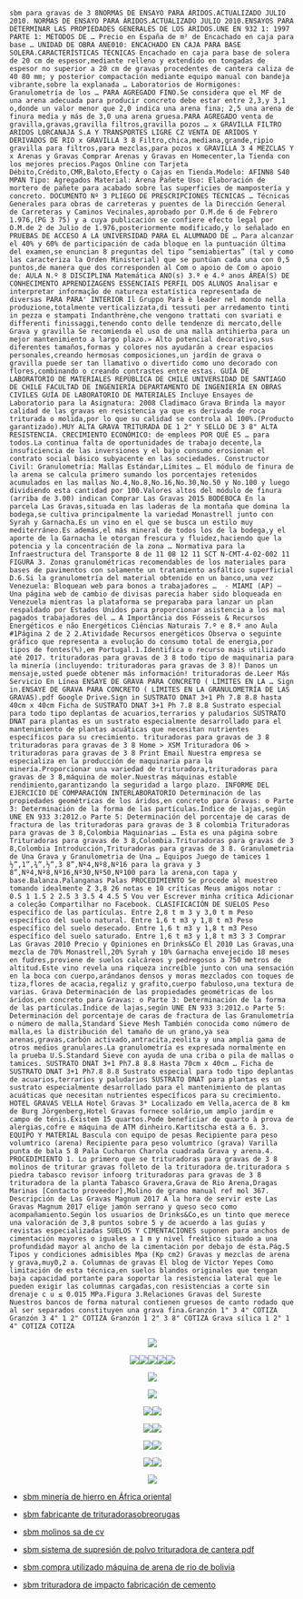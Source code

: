 
```
sbm para gravas de 3 8NORMAS DE ENSAYO PARA ÁRIDOS.ACTUALIZADO JULIO 2010. NORMAS DE ENSAYO PARA ÁRIDOS.ACTUALIZADO JULIO 2010.ENSAYOS PARA DETERMINAR LAS PROPIEDADES GENERALES DE LOS ÁRIDOS.UNE EN 932 1: 1997 PARTE 1: MÉTODOS DE … Precio en España de m² de Encachado en caja para base … UNIDAD DE OBRA ANE010: ENCACHADO EN CAJA PARA BASE SOLERA.CARACTERÍSTICAS TÉCNICAS Encachado en caja para base de solera de 20 cm de espesor,mediante relleno y extendido en tongadas de espesor no superior a 20 cm de gravas procedentes de cantera caliza de 40 80 mm; y posterior compactación mediante equipo manual con bandeja vibrante,sobre la explanada … Laboratorios de Hormigones: Granulometría de los … PARA AGREGADO FINO.Se considera que el MF de una arena adecuada para producir concreto debe estar entre 2,3,y 3,1 o,donde un valor menor que 2,0 indica una arena fina; 2,5 una arena de finura media y más de 3,0 una arena gruesa.PARA AGREGADO venta de gravilla,gravas,gravilla filtros,gravilla pozos … x GRAVILLA FILTRO ARIDOS LORCANAJA S.A Y TRANSPORTES LIGRE CZ VENTA DE ARIDOS Y DERIVADOS DE RIO x GRAVILLA 3 8 Filtro,chica,mediana,grande,ripio gravilla para filtros,para mezclas,para pozos x GRAVILLA 3 4 MEZCLAS Y x Arenas y Gravas Comprar Arenas y Gravas en Homecenter,la Tienda con los mejores precios.Pagos Online con Tarjeta Débito,Crédito,CMR,Baloto,Efecty o Cajas en Tienda.Modelo: AFINN8 S40 MPAN Tipo: Agregados Material: Arena Pañete Uso: Elaboración de mortero de pañete para acabado sobre las superficies de mampostería y concreto. DOCUMENTO Nº 3 PLIEGO DE PRESCRIPCIONES TÉCNICAS … Técnicas Generales para obras de carreteras y puentes de la Dirección General de Carreteras y Caminos Vecinales,aprobado por O.M.de 6 de Febrero 1.976,(PG 3 75) y a cuya publicación se confiere efecto legal por O.M.de 2 de Julio de 1.976,posteriormente modificado,y lo señalado en PRUEBAS DE ACCESO A LA UNIVERSIDAD PARA EL ALUMNADO DE … Para alcanzar el 40% y 60% de participación de cada bloque en la puntuación última del examen,se enuncian 8 preguntas del tipo “semiabiertas” (tal y como las caracteriza la Orden Ministerial) que se puntúan cada una con 0,5 puntos,de manera que dos corresponden al Com o apoio de Com o apoio de: AULA N.º 8 DISCIPLINA Matemática ANO(s) 3.º e 4.º anos ÁREA(S) DE CONHECIMENTO APRENDIZAGENS ESSENCIAIS PERFIL DOS ALUNOS Analisar e interpretar informação de natureza estatística representada de diversas PARA PARA' INTERIOR Il Gruppo Parà è leader nel mondo nella produzione,totalmente verticalizzata,di tessuti per arredamento tinti in pezza e stampati Indanthrène,che vengono trattati con svariati e differenti finissaggi,tenendo conto delle tendenze di mercato,delle Grava y gravilla Se recomienda el uso de una malla antihierba para un mejor mantenimiento a largo plazo.» Alto potencial decorativo,sus diferentes tamaños,formas y colores nos ayudarán a crear espacios personales,creando hermosas composiciones,un jardín de grava o gravilla puede ser tan llamativo o divertido como uno decorado con flores,combinando o creando contrastes entre estas. GUÍA DE LABORATORIO DE MATERIALES REPÚBLICA DE CHILE UNIVERSIDAD DE SANTIAGO DE CHILE FACULTAD DE INGENIERÍA DEPARTAMENTO DE INGENIERÍA EN OBRAS CIVILES GUÍA DE LABORATORIO DE MATERIALES Incluye Ensayes de Laboratorio para la Asignatura: 2008 Cladimaco Grava Brinda la mayor calidad de las gravas en resistencia ya que es derivada de roca triturada o molida,por lo que su calidad se controla al 100%.(Producto garantizado).MUY ALTA GRAVA TRITURADA DE 1 2" Y SELLO DE 3 8" ALTA RESISTENCIA. CRECIMIENTO ECONÓMICO: de empleos POR QUÉ ES … para todos.La continua falta de oportunidades de trabajo decente,la insuficiencia de las inversiones y el bajo consumo erosionan el contrato social básico subyacente en las sociedades. Constructor Civil: Granulometría: Mallas Estándar,Límites … El módulo de finura de la arena se calcula primero sumando los porcentajes retenidos acumulados en las mallas No.4,No.8,No.16,No.30,No.50 y No.100 y luego dividiendo esta cantidad por 100.Valores altos del módulo de finura (arriba de 3.00) indican Comprar Las Gravas 2015 BODEBOCA En la parcela Las Gravas,situada en las laderas de la montaña que domina la bodega,se cultiva principalmente la variedad Monastrell junto con Syrah y Garnacha.Es un vino en el que se busca un estilo muy mediterráneo.Es además,el más mineral de todos los de la bodega,y el aporte de la Garnacha le otorgan frescura y fluidez,haciendo que la potencia y la concentración de la zona … Normativa para la Infraestructura del Transporte 8 de 11 08 12 11 SCT N·CMT·4·02·002 11 FIGURA 3. Zonas granulométricas recomendables de los materiales para bases de pavimentos con solamente un tratamiento asfáltico superficial D.6.Si la granulometría del material obtenido en un banco,una vez Venezuela: Bloquean web para bonos a trabajadores …  · MIAMI (AP) — Una página web de cambio de divisas parecía haber sido bloqueada en Venezuela mientras la plataforma se preparaba para lanzar un plan respaldado por Estados Unidos para proporcionar asistencia a los mal pagados trabajadores del … A Importância dos Fósseis & Recursos Energéticos e não Energéticos Ciências Naturais 7.º e 8.º ano Aula #1Página 2 de 2 2.Atividade Recursos energéticos Observa o seguinte gráfico que representa a evolução do consumo total de energia,por tipos de fontes(%),em Portugal.1.Identifica o recurso mais utilizado até 2017. trituradoras para gravas de 3 8 todo tipo de maquinaria para la minería (incluyendo: trituradoras para gravas de 3 8)! Danos un mensaje,usted puede obtener más información! trituradoras de.Leer Más Servicio En Línea ENSAYE DE GRAVA PARA CONCRETO ( LÍMITES EN LA … Sign in.ENSAYE DE GRAVA PARA CONCRETO ( LÍMITES EN LA GRANULOMETRÍA DE LAS GRAVAS).pdf Google Drive.Sign in SUSTRATO DNAT 3+1 Ph 7.8 8.8 hasta 40cm x 40cm Ficha de SUSTRATO DNAT 3+1 Ph 7.8 8.8 Sustrato especial para todo tipo deplantas de acuarios,terrarios y paludarios SUSTRATO DNAT para plantas es un sustrato especialmente desarrollado para el mantenimiento de plantas acuáticas que necesitan nutrientes específicos para su crecimiento. trituradoras para gravas de 3 8 trituradoras para gravas de 3 8 Home > XSM Trituradora 06 > trituradoras para gravas de 3 8 Print Email Nuestra empresa se especializa en la producción de maquinaria para la minería.Proporcionar una variedad de trituradora,trituradoras para gravas de 3 8,máquina de moler.Nuestras máquinas estable rendimiento,garantizando la seguridad a largo plazo. INFORME DEL EJERCICIO DE COMPARACIÓN INTERLABORATORIO Determinación de las propiedades geométricas de los áridos,en concreto para Gravas: o Parte 3: Determinación de la forma de las partículas.Índice de lajas,según UNE EN 933 3:2012.o Parte 5: Determinación del porcentaje de caras de fractura de las trituradoras para gravas de 3 8 colombia Trituradoras para gravas de 3 8,Colombia Maquinarias … Esta es una página sobre Trituradoras para gravas de 3 8,Colombia.Trituradoras para gravas de 3 8,Colombia Introducción,Trituradoras para gravas de 3 8. Granulometria de Una Grava y Granulometria de Una … Equipos Juego de tamices 1 ½”,1”,¾”,½”,3 8”,Nº4,Nº8,Nº16 para la grava y 3 8”,Nº4,Nº8,Nº16,Nº30,Nº50,Nº100 para la arena,con tapa y base.Balanza.Palanganas Palas PROCEDIMIENTO Se procede al muestreo tomando idealmente Z 3,8 26 notas e 10 críticas Meus amigos notar : 0.5 1 1.5 2 2.5 3 3.5 4 4.5 5 Vou ver Escrever minha crítica Adicionar a coleção Compartilhar no Facebook. CLASIFICACIÓN DE SUELOS Peso específico de las partículas. Entre 2,8 t m 3 y 3,0 t m Peso específico del suelo natural. Entre 1,6 t m3 y 1,8 t m3 Peso específico del suelo desecado. Entre 1,6 t m3 y 1,8 t m3 Peso específico del suelo saturado. Entre 1,6 t m3 y 1,8 t m3 3 3 Comprar Las Gravas 2010 Precio y Opiniones en Drinks&Co El 2010 Las Gravas,una mezcla de 70% Monastrell,20% Syrah y 10% Garnacha envejecido 18 meses en fudres,proviene de suelos calcáreos y pedregosos a 750 metros de altitud.Este vino revela una riqueza increíble junto con una sensación en la boca con cuerpo,arándanos densos y moras mezclados con toques de tiza,flores de acacia,regaliz y grafito,cuerpo fabuloso,una textura de varias. Grava Determinación de las propiedades geométricas de los áridos,en concreto para Gravas: o Parte 3: Determinación de la forma de las partículas.Índice de lajas,según UNE EN 933 3:2012.o Parte 5: Determinación del porcentaje de caras de fractura de las Granulometría o número de malla,Standard Sieve Mesh También conocida como número de malla,es la distribución del tamaño de un grano,ya sea arenas,gravas,carbón activado,antracita,zeolita y una amplia gama de otros medios granulares.La granulometría es expresada normalmente en la prueba U.S.Standard Sieve con ayuda de una criba o pila de mallas o tamices. SUSTRATO DNAT 3+1 Ph7.8 8.8 Hasta 70cm x 40cm … Ficha de SUSTRATO DNAT 3+1 Ph7.8 8.8 Sustrato especial para todo tipo deplantas de acuarios,terrarios y paludarios SUSTRATO DNAT para plantas es un sustrato especialmente desarrollado para el mantenimiento de plantas acuáticas que necesitan nutrientes específicos para su crecimiento. HOTEL GRAVAS VELLA Hotel Gravas 3* Localizado em Vella,acerca de 8 km de Burg Jörgenberg,Hotel Gravas fornece solário,um amplo jardim e campo de ténis.Existem 15 quartos.Pode beneficiar de quarto à prova de alergias,cofre e máquina de ATM dinheiro.Kartitscha está a 6. 3. EQUIPO Y MATERIAL Bascula con equipo de pesas Recipiente para peso volumtrico (arena) Recipiente para peso volumtrico (grava) Varilla punta de bala 5 8 Pala Cucharon Charola cuadrada Grava y arena.4. PROCEDIMIENTO 1. Lo primero que se trituradoras para gravas de 3 8 molinos de triturar gravas folleto de la trituradora de.trituradora s piedra tabasco revisor infoorg trituradoras para gravas de 3 8 trituradora de la planta Tabasco Gravera,Grava de Rio Arena,Dragas Marinas [Contacto proveedor],Molino de grano manual ref mol 367. Descripción de Las Gravas Magnum 2017 A la hora de servir este Las Gravas Magnum 2017 elige jamón serrano y queso seco como acompañamiento.Según los usuarios de Drinks&Co,es un tinto que merece una valoración de 3,8 puntos sobre 5 y de acuerdo a las guías y revistas especializadas SUELOS Y CIMENTACIONES suponen para anchos de cimentación mayores o iguales a 1 m y nivel freático situado a una profundidad mayor al ancho de la cimentación por debajo de ésta.Pág.5 Tipos y condiciones admisibles Mpa (Kp cm2) Gravas y mezclas de arena y grava,muy0,2 a. Columnas de gravas El blog de Víctor Yepes Como limitación de esta técnica,en suelos blandos originales que tengan baja capacidad portante para soportar la resistencia lateral que le pueden exigir las columnas cargadas,con resistencias a corte sin drenaje c u ≤ 0.015 MPa.Figura 3.Relaciones Gravas del Sureste Nuestros bancos de forma natural contienen gruesos de canto rodado que al ser separados constituyen una grava fina.Granzón 1" 3 4" COTIZA Granzón 3 4" 1 2" COTIZA Granzón 1 2" 3 8" COTIZA Grava sílica 1 2" 1 4" COTIZA COTIZA 
```

<div align="center">

<a href="https://es-crusher.shibang-china.com/github&k=sbm+para+gravas+de+3+8"><img src="https://static.shibang-china.com/es/crusher/logo.jpg"></a>

<a href="https://es-crusher.shibang-china.com/github&k=sbm+para+gravas+de+3+8"><img src="https://static.shibang-china.com/es/crusher/index.jpg"></a><a href="https://es-crusher.shibang-china.com/material.htmlgithub&k=sbm+para+gravas+de+3+8"><img src="https://static.shibang-china.com/es/crusher/material.jpg"></a><a href="https://es-crusher.shibang-china.com/application.htmlgithub&k=sbm+para+gravas+de+3+8"><img src="https://static.shibang-china.com/es/crusher/application.jpg"></a><a href="https://es-crusher.shibang-china.com/aboutus.htmlgithub&k=sbm+para+gravas+de+3+8"><img src="https://static.shibang-china.com/es/crusher/aboutus.jpg"></a><a href="https://es-crusher.shibang-china.com/contact.htmlgithub&k=sbm+para+gravas+de+3+8"><img src="https://static.shibang-china.com/es/crusher/contact.jpg"></a>

<a href="https://es-crusher.shibang-china.com/github&k=sbm+para+gravas+de+3+8"><img src="https://static.shibang-china.com/es/crusher/banner.jpg"></a>

<a href="https://swt.shibang-china.com/github&k=sbm+para+gravas+de+3+8"><img src="https://static.shibang-china.com/es/crusher/text.jpg"></a>

<a href="https://swt.shibang-china.com/github&k=sbm+para+gravas+de+3+8"><img src="https://static.shibang-china.com/es/crusher/chat.jpg"></a><a href="https://es-crusher.shibang-china.com/contact.htmlgithub&k=sbm+para+gravas+de+3+8"><img src="https://static.shibang-china.com/es/crusher/message.jpg"></a>

<a href="https://es-crusher.shibang-china.com/products/pe.htmlgithub&k=sbm+para+gravas+de+3+8"><img src="https://static.shibang-china.com/es/crusher/pe.jpg"></a><a href="https://es-crusher.shibang-china.com/products/pf.htmlgithub&k=sbm+para+gravas+de+3+8"><img src="https://static.shibang-china.com/es/crusher/pf.jpg"></a>

<a href="https://es-crusher.shibang-china.com/products/hpt.htmlgithub&k=sbm+para+gravas+de+3+8"><img src="https://static.shibang-china.com/es/crusher/hpt.jpg"></a><a href="https://es-crusher.shibang-china.com/products/vsi.htmlgithub&k=sbm+para+gravas+de+3+8"><img src="https://static.shibang-china.com/es/crusher/vsi.jpg"></a>

<a href="https://es-crusher.shibang-china.com/products/klv.htmlgithub&k=sbm+para+gravas+de+3+8"><img src="https://static.shibang-china.com/es/crusher/klv.jpg"></a><a href="https://es-crusher.shibang-china.com/products/portable.htmlgithub&k=sbm+para+gravas+de+3+8"><img src="https://static.shibang-china.com/es/crusher/portable.jpg"></a>

<a href="https://swt.shibang-china.com/github&k=sbm+para+gravas+de+3+8"><img src="https://static.shibang-china.com/es/crusher/case.jpg"></a>

</div>


* [sbm minería de hierro en África oriental](sbm%20miner%C3%ADa%20de%20hierro%20en%20%C3%81frica%20oriental.md)

* [sbm fabricante de trituradorasobreorugas](sbm%20fabricante%20de%20trituradorasobreorugas.md)

* [sbm molinos sa de cv](sbm%20molinos%20sa%20de%20cv.md)

* [sbm sistema de supresión de polvo trituradora de cantera pdf](sbm%20sistema%20de%20supresi%C3%B3n%20de%20polvo%20trituradora%20de%20cantera%20pdf.md)

* [sbm compra utilizado máquina de arena de río de bolivia](sbm%20compra%20utilizado%20m%C3%A1quina%20de%20arena%20de%20r%C3%ADo%20de%20bolivia.md)

* [sbm trituradora de impacto fabricación de cemento](sbm%20trituradora%20de%20impacto%20fabricaci%C3%B3n%20de%20cemento.md)